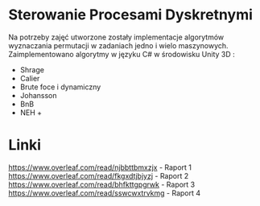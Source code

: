 # Sterowanie Procesami Dyskretnymi

Na potrzeby zajęć utworzone zostały implementacje algorytmów wyznaczania permutacji w zadaniach jedno i wielo maszynowych. Zaimplementowano algorytmy w języku C# w środowisku Unity 3D :
* Shrage
* Calier
* Brute foce i dynamiczny 
* Johansson
* BnB
* NEH +

# Linki

https://www.overleaf.com/read/njbbttbmxzjx - Raport 1
https://www.overleaf.com/read/fkgxdtjbjyzj - Raport 2
https://www.overleaf.com/read/bhfkttgpgrwk - Raport 3
https://www.overleaf.com/read/sswcwxtrvkmg - Raport 4
